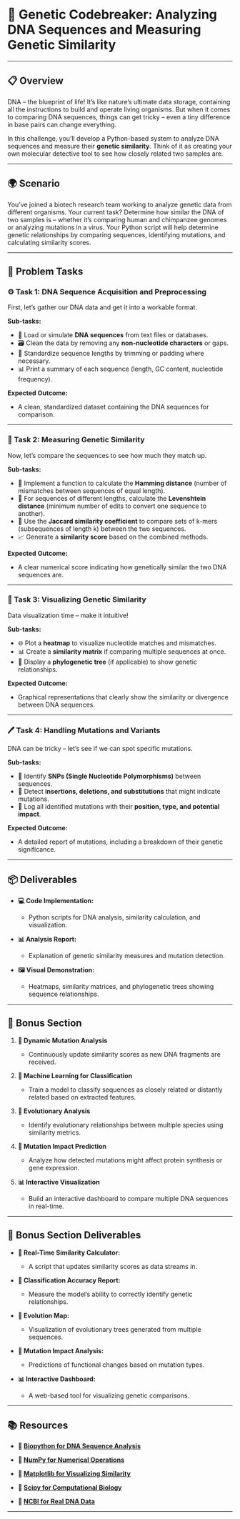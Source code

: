 # 🧬 Genetic Codebreaker: Analyzing DNA Sequences and Measuring Genetic Similarity

---

## 📋 Overview
DNA – the blueprint of life! It’s like nature’s ultimate data storage, containing all the instructions to build and operate living organisms. But when it comes to comparing DNA sequences, things can get tricky – even a tiny difference in base pairs can change everything. 

In this challenge, you’ll develop a Python-based system to analyze DNA sequences and measure their **genetic similarity**. Think of it as creating your own molecular detective tool to see how closely related two samples are. 

---

## 🌍 Scenario
You’ve joined a biotech research team working to analyze genetic data from different organisms. Your current task? Determine how similar the DNA of two samples is – whether it’s comparing human and chimpanzee genomes or analyzing mutations in a virus. Your Python script will help determine genetic relationships by comparing sequences, identifying mutations, and calculating similarity scores. 

---

## 📝 Problem Tasks

### ⚙️ Task 1: DNA Sequence Acquisition and Preprocessing
First, let’s gather our DNA data and get it into a workable format. 

**Sub-tasks:**
- 🧬 Load or simulate **DNA sequences** from text files or databases.  
- 🗃️ Clean the data by removing any **non-nucleotide characters** or gaps.  
- 📏 Standardize sequence lengths by trimming or padding where necessary.  
- 📊 Print a summary of each sequence (length, GC content, nucleotide frequency).  

**Expected Outcome:**
- A clean, standardized dataset containing the DNA sequences for comparison.  

---

### 🔬 Task 2: Measuring Genetic Similarity
Now, let’s compare the sequences to see how much they match up. 

**Sub-tasks:**
- 🧩 Implement a function to calculate the **Hamming distance** (number of mismatches between sequences of equal length).  
- 📏 For sequences of different lengths, calculate the **Levenshtein distance** (minimum number of edits to convert one sequence to another).  
- 🧠 Use the **Jaccard similarity coefficient** to compare sets of k-mers (subsequences of length k) between the two sequences.  
- 📈 Generate a **similarity score** based on the combined methods.  

**Expected Outcome:**
- A clear numerical score indicating how genetically similar the two DNA sequences are.  

---

### 🔧 Task 3: Visualizing Genetic Similarity
Data visualization time – make it intuitive! 

**Sub-tasks:**
- 🌐 Plot a **heatmap** to visualize nucleotide matches and mismatches.  
- 📊 Create a **similarity matrix** if comparing multiple sequences at once.  
- 🔄 Display a **phylogenetic tree** (if applicable) to show genetic relationships.  

**Expected Outcome:**
- Graphical representations that clearly show the similarity or divergence between DNA sequences.  

---

### 🖊️ Task 4: Handling Mutations and Variants
DNA can be tricky – let’s see if we can spot specific mutations. 

**Sub-tasks:**
- 🔄 Identify **SNPs (Single Nucleotide Polymorphisms)** between sequences.  
- 🧬 Detect **insertions, deletions, and substitutions** that might indicate mutations.  
- 📑 Log all identified mutations with their **position, type, and potential impact**.  

**Expected Outcome:**
- A detailed report of mutations, including a breakdown of their genetic significance.  

---

## 📦 Deliverables
- **💻 Code Implementation:**
  - Python scripts for DNA analysis, similarity calculation, and visualization.  

- **📊 Analysis Report:**
  - Explanation of genetic similarity measures and mutation detection.  

- **🖼️ Visual Demonstration:**
  - Heatmaps, similarity matrices, and phylogenetic trees showing sequence relationships.  

---

## 🎁 Bonus Section
1. **🔄 Dynamic Mutation Analysis**
   - Continuously update similarity scores as new DNA fragments are received.  

2. **🧠 Machine Learning for Classification**
   - Train a model to classify sequences as closely related or distantly related based on extracted features.  

3. **🌱 Evolutionary Analysis**
   - Identify evolutionary relationships between multiple species using similarity metrics.  

4. **📑 Mutation Impact Prediction**
   - Analyze how detected mutations might affect protein synthesis or gene expression.  

5. **📊 Interactive Visualization**
   - Build an interactive dashboard to compare multiple DNA sequences in real-time.  

---

## 🏅 Bonus Section Deliverables
- **🔄 Real-Time Similarity Calculator:**
  - A script that updates similarity scores as data streams in.  

- **🧠 Classification Accuracy Report:**
  - Measure the model’s ability to correctly identify genetic relationships.  

- **🌱 Evolution Map:**
  - Visualization of evolutionary trees generated from multiple sequences.  

- **📑 Mutation Impact Analysis:**
  - Predictions of functional changes based on mutation types.  

- **📊 Interactive Dashboard:**
  - A web-based tool for visualizing genetic comparisons.  

---

## 📚 Resources

- **🔗 [Biopython for DNA Sequence Analysis](https://biopython.org/)**  

- **🔗 [NumPy for Numerical Operations](https://numpy.org/)**  

- **🔗 [Matplotlib for Visualizing Similarity](https://matplotlib.org/)**  

- **🔗 [Scipy for Computational Biology](https://www.scipy.org/)**  

- **🔗 [NCBI for Real DNA Data](https://www.ncbi.nlm.nih.gov/)**

---
